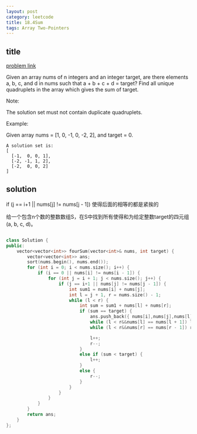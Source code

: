```yaml
---
layout: post
category: leetcode
title: 18.4Sum
tags: Array Two-Pointers
---
```


## title
[problem link](https://leetcode.com/problems/4sum/)

Given an array nums of n integers and an integer target, are there elements a, b, c, and d in nums such that a + b + c + d = target? Find all unique quadruplets in the array which gives the sum of target.

Note:

The solution set must not contain duplicate quadruplets.

Example:

Given array nums = [1, 0, -1, 0, -2, 2], and target = 0.
	
	A solution set is:
	[
	  [-1,  0, 0, 1],
	  [-2, -1, 1, 2],
	  [-2,  0, 0, 2]
	]

## solution
if (j == i+1 || nums[j] != nums[j - 1]) 使得后面的相等的都是紧挨的

给一个包含n个数的整数数组S，在S中找到所有使得和为给定整数target的四元组(a, b, c, d)。
```c++

class Solution {
public:
	vector<vector<int>> fourSum(vector<int>& nums, int target) {
		vector<vector<int>> ans;
		sort(nums.begin(), nums.end());
		for (int i = 0; i < nums.size(); i++) {
			if (i == 0 || nums[i] != nums[i - 1]) {
				for (int j = i + 1; j < nums.size(); j++) {
					if (j == i+1 || nums[j] != nums[j - 1]) {
						int sum1 = nums[i] + nums[j];
						int l = j + 1, r = nums.size() - 1;
						while (l < r) {
							int sum = sum1 + nums[l] + nums[r];
							if (sum == target) {
								ans.push_back({ nums[i],nums[j],nums[l],nums[r] });
								while (l < r&&nums[l] == nums[l + 1]) l++;
								while (l < r&&nums[r] == nums[r - 1]) r--;

								l++;
								r--;
							}
							else if (sum < target) {
								l++;
							}
							else {
								r--;
							}
						}
					}
				}
			}
		}
		return ans;
	}
};
```
